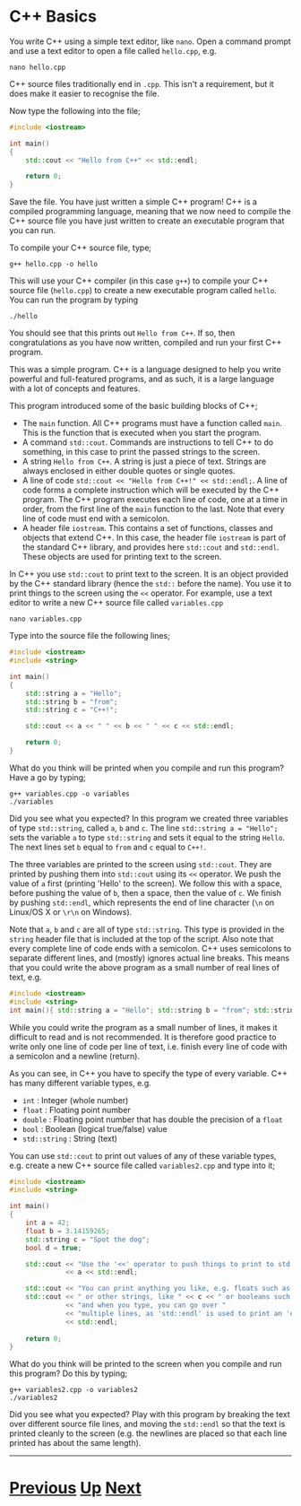 
# C++ Basics

You write C++ using a simple text editor, like `nano`. Open a command prompt and use a text editor to open a file called `hello.cpp`, e.g.

```
nano hello.cpp
```

C++ source files traditionally end in `.cpp`. This isn't a requirement, but it does make it easier to recognise the file.

Now type the following into the file;

```c++
#include <iostream>

int main()
{
    std::cout << "Hello from C++" << std::endl;

    return 0;
}
```

Save the file. You have just written a simple C++ program! C++ is a compiled programming language, meaning that we now need to compile the C++ source file you have just written to create an executable program that you can run.

To compile your C++ source file, type;

```
g++ hello.cpp -o hello
```

This will use your C++ compiler (in this case `g++`) to compile your C++ source file (`hello.cpp`) to create a new executable program called `hello`. You can run the program by typing

```
./hello
```

You should see that this prints out `Hello from C++`. If so, then congratulations as you have now written, compiled and run your first C++ program.

This was a simple program. C++ is a language designed to help you write powerful and full-featured programs, and as such, it is a large language with a lot of concepts and features.

This program introduced some of the basic building blocks of C++;

* The `main` function. All C++ programs must have a function called `main`. This is the function that is 
executed when you start the program.
* A command `std::cout`. Commands are instructions to tell C++ to do something, in this case to print the passed
  strings to the screen.
* A string `Hello from C++`. A string is just a piece of text. Strings are always enclosed in either double quotes or single quotes.
* A line of code `std::cout << "Hello from C++!" << std::endl;`. A line of code forms a complete instruction which will be executed by the C++ program. The C++ program executes each line of code, one at a time in order, from the first line of the `main` function to the last. Note that every line of code must end with a semicolon.
* A header file `iostream`. This contains a set of functions, classes and objects that extend C++. In this case, the header file `iostream` is part of the standard C++ library, and provides here `std::cout` and `std::endl`. These objects are used for printing text to the screen.

In C++ you use `std::cout` to print text to the screen. It is an object provided by the C++ standard library (hence the `std::` before the name). You use it to print things to the screen using the `<<` operator. For example, use a text editor to write a new C++ source file called `variables.cpp`

```
nano variables.cpp
```

Type into the source file the following lines;

```c++
#include <iostream>
#include <string>

int main()
{
    std::string a = "Hello";
    std::string b = "from";
    std::string c = "C++!";

    std::cout << a << " " << b << " " << c << std::endl;

    return 0;
}
```

What do you think will be printed when you compile and run this program? Have a go by typing;

```
g++ variables.cpp -o variables
./variables
```

Did you see what you expected? In this program we created three variables of type `std::string`, called `a`, `b` and `c`. 
The line `std::string a = "Hello";` sets the variable `a` to type `std::string` and sets it equal to the string `Hello`.
The next lines set `b` equal to `from` and `c` equal to `C++!`.

The three variables are printed to the screen using `std::cout`. They are printed by pushing them into `std::cout` 
using its `<<` operator. We push the value of `a` first (printing 'Hello' to the screen). We follow this
with a space, before pushing the value of `b`, then a space, then the value of `c`. We finish by pushing
`std::endl`, which represents the end of line character (`\n` on Linux/OS X or `\r\n` on Windows).

Note that `a`, `b` and `c` are all of type `std::string`. This type is provided in the `string` header
file that is included at the top of the script. Also note that every complete line of code ends with 
a semicolon. C++ uses semicolons to separate different lines, and (mostly) ignores actual line breaks. This
means that you could write the above program as a small number of real lines of text, e.g.

```c++
#include <iostream>
#include <string>
int main(){ std::string a = "Hello"; std::string b = "from"; std::string c = "C++!"; std::cout << a << " " << b << " " << c << std::endl; return 0; }
```

While you could write the program as a small number of lines, it makes it difficult to read and is not recommended. 
It is therefore good practice to write only one line of code per line of text, i.e. finish every line of code
with a semicolon and a newline (return).

As you can see, in C++ you have to specify the type of every variable. C++ has many different variable types, e.g.

* `int` : Integer (whole number)
* `float` : Floating point number
* `double` : Floating point number that has double the precision of a `float`
* `bool` : Boolean (logical true/false) value
* `std::string` : String (text)

You can use `std::cout` to print out values of any of these variable types, e.g. create a new 
C++ source file called `variables2.cpp` and type into it;

```c++
#include <iostream>
#include <string>

int main()
{
    int a = 42;
    float b = 3.14159265;
    std::string c = "Spot the dog";
    bool d = true;

    std::cout << "Use the '<<' operator to push things to print to std::cout, e.g. " 
              << a << std::endl;

    std::cout << "You can print anything you like, e.g. floats such as " << b << std::endl;
    std::cout << " or other strings, like " << c << " or booleans such as " << d << std::endl
              << "and when you type, you can go over "
              << "multiple lines, as 'std::endl' is used to print an 'end of line'."
              << std::endl;
              
    return 0;
}
```

What do you think will be printed to the screen when you compile and run this program? Do this by typing;

```
g++ variables2.cpp -o variables2
./variables2
```

Did you see what you expected? Play with this program by breaking the text over different source
file lines, and moving the `std::endl` so that the text is printed cleanly to the screen
(e.g. the newlines are placed so that each line printed has about the same length).


***

# [Previous](README.md) [Up](README.md) [Next](syntax.md)  
